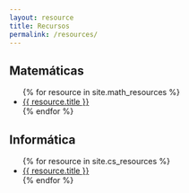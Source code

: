 ```yaml
---
layout: resource
title: Recursos
permalink: /resources/
---
```


<style type="text/css">.l-res { background: #fff; }</style>

## Matemáticas

<ul>
{% for resource in site.math_resources %}
    <li><a href="{{ site.baseurl }}{{ resource.url }}">{{ resource.title }}</a></li>
{% endfor %}
</ul>

## Informática

<ul>
{% for resource in site.cs_resources %}
    <li><a href="{{ site.baseurl }}{{ resource.url }}">{{ resource.title }}</a></li>
{% endfor %}
</ul>
